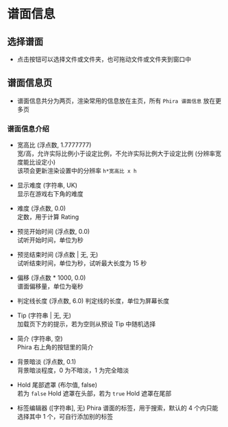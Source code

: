 # 谱面信息

## 选择谱面

- 点击按钮可以选择文件或文件夹，也可拖动文件或文件夹到窗口中

## 谱面信息页

- 谱面信息共分为两页，渲染常用的信息放在主页，所有 `Phira 谱面信息` 放在更多页

### 谱面信息介绍

- 宽高比 (浮点数, 1.7777777)  
  宽/高，允许实际比例小于设定比例，不允许实际比例大于设定比例 (分辨率宽度能比设定小)  
  该项会更新渲染设置中的分辨率 `h*宽高比 x h`

- 显示难度 (字符串, UK)  
  显示在游戏右下角的难度

- 难度 (浮点数, 0.0)  
  定数，用于计算 Rating

- 预览开始时间 (浮点数, 0.0)  
  试听开始时间，单位为秒

- 预览结束时间 (浮点数 | 无, 无)  
  试听结束时间，单位为秒，试听最大长度为 15 秒

- 偏移 (浮点数 * 1000, 0.0)  
  谱面偏移量，单位为毫秒

- 判定线长度 (浮点数, 6.0)
  判定线的长度，单位为屏幕长度

- Tip (字符串 | 无, 无)  
  加载页下方的提示，若为空则从预设 Tip 中随机选择

- 简介 (字符串, 空)  
  Phira 右上角的按钮里的简介

- 背景暗淡 (浮点数, 0.1)  
  背景暗淡程度，0 为不暗淡，1 为完全暗淡

- Hold 尾部遮罩 (布尔值, false)  
  若为 `false` Hold 遮罩在头部，若为 `true` Hold 遮罩在尾部

- 标签编辑器 ([字符串], 无)
  Phira 谱面的标签，用于搜索，默认的 4 个内只能选择其中 1 个，可自行添加别的标签
